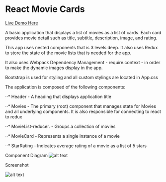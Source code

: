 # React Movie Cards

[Live Demo Here](https://react-movie-cards.netlify.com/)

A basic application that displays a list of movies as a list of cards. Each card provides movie detail such as title, subtitle, description, image, and rating.

This app uses nested components that is 3 levels deep. It also uses Redux to store the state of the movie lists that is needed for the app.

It also uses Webpack Dependency Management - require.context -  in order to make the dynamic images display in the app.

Bootstrap is used for styling and all custom stylings are located in App.css


The application is composed of the following components:

⋅⋅* Header - A heading that displays application title

⋅⋅* Movies - The primary (root) component that manages state for Movies and all underlying components. It is also responsible for connecting to react to redux

⋅⋅* MovieList-reducer. - Groups a collection of movies

⋅⋅* MovieCard - Represents a single instance of a movie

⋅⋅* StarRating - Indicates average rating of a movie as a list of 5 stars

Component Diagram 
![alt text](https://www.imageupload.co.uk/images/2018/10/25/sample.md.png "Compenents level")

Screenshot

![alt text](https://www.imageupload.co.uk/images/2018/10/25/Moviecards.md.png "Movie Card Screenshot")

